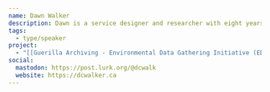 ```yaml
---
name: Dawn Walker
description: Dawn is a service designer and researcher with eight years experience investigating complex challenges and designing strategies and products to respond. Prior projects have focused on community archives, environmental data stewardship, web platforms, internet infrastructure, and speculative low carbon networking. She completed her PhD at University of Toronto (2022) and currently works for the Ministry of Environment and Climate Change Strategy of the Government of BC.
tags:
  - type/speaker
project:
  - "[[Guerilla Archiving - Environmental Data Gathering Initiative (EDGI)]]"
social:
  mastodon: https://post.lurk.org/@dcwalk
  website: https://dcwalker.ca
---
```

